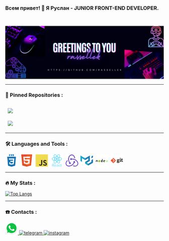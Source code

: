 ### Всем привет! 👋 Я Руслан - JUNIOR FRONT-END DEVELOPER.  
<img src="https://komarev.com/ghpvc/?username=rassellek&style=flat-square&color=blue" alt=""/>

![rassellek's GitHub Banner](./gallery.svg)

---

### :pushpin: Pinned Repositories :

<a href="https://github.com/rassellek/flappy-bird">
  <img align="center" style="margin:1rem 0.5rem" src="https://github-readme-stats.vercel.app/api/pin/?username=rassellek&repo=flappy-bird&title_color=ffffff&text_color=c9cacc&icon_color=4AB197&bg_color=1A2B34" />
</a>
<br>
<a href="https://github.com/rassellek/4p22-final-project-ruslan-nurgaleev">
  <img align="center" style="margin:0.5rem" src="https://github-readme-stats.vercel.app/api/pin/?username=rassellek&repo=4p22-final-project-ruslan-nurgaleev&title_color=ffffff&text_color=c9cacc&icon_color=4AB197&bg_color=1A2B34" />
</a>

---

### :hammer_and_wrench: Languages and Tools :

<div>
  <img src="https://github.com/devicons/devicon/blob/master/icons/css3/css3-plain-wordmark.svg"  title="CSS3" alt="CSS" width="40" height="40"/>&nbsp;
  <img src="https://github.com/devicons/devicon/blob/master/icons/html5/html5-original.svg" title="HTML5" alt="HTML" width="40" height="40"/>&nbsp;
  <img src="https://github.com/devicons/devicon/blob/master/icons/javascript/javascript-original.svg" title="JavaScript" alt="JavaScript" width="40" height="40"/>&nbsp;
  <img src="https://github.com/devicons/devicon/blob/master/icons/react/react-original-wordmark.svg" title="React" alt="React" width="40" height="40"/>&nbsp;
  <img src="https://github.com/devicons/devicon/blob/master/icons/redux/redux-original.svg" title="Redux" alt="Redux " width="40" height="40"/>&nbsp;
  <img src="https://github.com/devicons/devicon/blob/master/icons/materialui/materialui-original.svg" title="Material UI" alt="Material UI" width="40" height="40"/>&nbsp;
  <img src="https://github.com/devicons/devicon/blob/master/icons/nodejs/nodejs-original-wordmark.svg" title="NodeJS" alt="NodeJS" width="40" height="40"/>&nbsp;
  <img src="https://github.com/devicons/devicon/blob/master/icons/git/git-original-wordmark.svg" title="Git" **alt="Git" width="40" height="40"/>
</div>

---

### :fire: My Stats :

[![Top Langs](https://github-readme-stats.vercel.app/api/top-langs/?username=rassellek&layout=compact&theme=vision-friendly-dark)](https://github.com/anuraghazra/github-readme-stats)

---
### :telephone: Contacts :

<div id="badges">
  <a href="https://wa.me/79520411322?text=%D0%9F%D1%80%D0%B8%D0%B2%D0%B5%D1%82!%20%F0%9F%91%8B">
    <img src="https://github.com/appicons/Whatsapp/blob/master/icons/whatsapp_194x194.png" title="WhatsApp" alt="WhatsApp" width="40" height="40"/>
  </a>
  <a href="https://t.me/rassellek">
    <img src="https://github.com/rdimascio/icons/blob/master/icons/telegram.svg" title="telegram" alt="telegram" width="40" height="40"/>
  </a>
  <a href="https://instagram.com/rassellek/">
    <img src="https://github.com/rdimascio/icons/blob/master/icons/instagram.svg" title="instagram" alt="instagram" width="40" height="40"/>
  </a>
</div>

